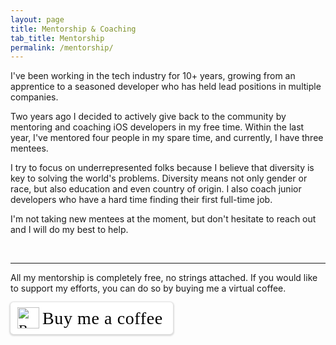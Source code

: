 ```yaml
---
layout: page
title: Mentorship & Coaching
tab_title: Mentorship
permalink: /mentorship/
---
```


I've been working in the tech industry for 10+ years, growing from an apprentice
to a seasoned developer who has held lead positions in multiple companies.

Two years ago I decided to actively give back to the community by mentoring and coaching
iOS developers in my free time. Within the last year, I've mentored four people in my spare time,
and currently, I have three mentees.

I try to focus on underrepresented folks because I believe that diversity is
key to solving the world's problems. Diversity means not only gender or race, but also education and
even country of origin.
I also coach junior developers who have a hard time finding their first full-time job.

I'm not taking new mentees at the moment, but don't hesitate to reach out
and I will do my best to help.

<br>
<hr>

All my mentorship is completely free, no strings attached.
If you would like to support my efforts,
you can do so by buying me a virtual coffee.

<style>.bmc-button img{height: 34px !important;width: 35px !important;margin-bottom: 1px !important;box-shadow: none !important;border: none !important;vertical-align: middle !important;}.bmc-button{padding: 7px 15px 7px 10px !important;line-height: 35px !important;height:51px !important;text-decoration: none !important;display:inline-flex !important;color:#000000 !important;background-color:#FFFFFF !important;border-radius: 5px !important;border: 1px solid transparent !important;padding: 7px 15px 7px 10px !important;font-size: 22px !important;letter-spacing: 0.6px !important;box-shadow: 0px 1px 2px rgba(190, 190, 190, 0.5) !important;-webkit-box-shadow: 0px 1px 2px 2px rgba(190, 190, 190, 0.5) !important;margin: 0 auto !important;font-family:'Cookie', cursive !important;-webkit-box-sizing: border-box !important;box-sizing: border-box !important;}.bmc-button:hover, .bmc-button:active, .bmc-button:focus {-webkit-box-shadow: 0px 1px 2px 2px rgba(190, 190, 190, 0.5) !important;text-decoration: none !important;box-shadow: 0px 1px 2px 2px rgba(190, 190, 190, 0.5) !important;opacity: 0.85 !important;color:#000000 !important;}</style><link href="https://fonts.googleapis.com/css?family=Cookie" rel="stylesheet"><a class="bmc-button" href="https://www.buymeacoffee.com/hybridcattt"><img src="https://cdn.buymeacoffee.com/buttons/bmc-new-btn-logo.svg" alt="Buy me a coffee"><span style="margin-left:5px;font-size:28px !important;">Buy me a coffee</span></a>
